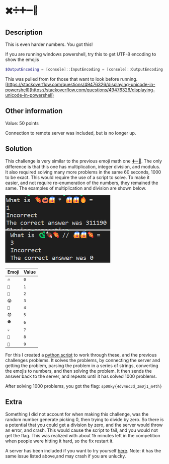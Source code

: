 # ✖️➗➕➖🟰

## Description

This is even harder numbers. You got this!

If you are running windows powershell, try this to get UTF-8 encoding to show the emojis

```powershell
$OutputEncoding = [console]::InputEncoding = [console]::OutputEncoding = New-Object System.Text.UTF8Encoding
```

This was pulled from for those that want to look before running. [https://stackoverflow.com/questions/49476326/displaying-unicode-in-powershell](https://stackoverflow.com/questions/49476326/displaying-unicode-in-powershell)

## Other information

Value: 50 points

Connection to remote server was included, but is no longer up.

## Solution

This challenge is very similar to the previous emoji math one [➕➖🟰](/competitions/sp00kyCTF2022/EMOJI/AddSub/). The only difference is that this one has multiplication, integer division, and modulus. It also required solving many more problems in the same 60 seconds, 1000 to be exact. This would require the use of a script to solve. To make it easier, and not require re-enumeration of the numbers, they remained the same. The examples of multiplication and division are shown below.

![multiplication](images/multiplication.png)
![integer division](images/integer_division.png)

| Emoji | Value |
|-------|-------|
| `🔥` | `0` |
| `🐍` | `1` |
| `👻` | `2` |
| `😱` | `3` |
| `🎃` | `4` |
| `😈` | `5` |
| `👽` | `6` |
| `💀` | `7` |
| `🍖` | `8` |
| `🍬` | `9` |

For this I created a [python script](solution.py) to work through these, and the previous challenges problems. It solves the problems, by connecting the server and getting the problem, parsing the problem in a series of strings, converting the emojis to numbers, and then solving the problem. It then sends the answer back to the server, and repeats until it has solved 1000 problems.

After solving 1000 problems, you got the flag:
`sp00ky{4dv4nc3d_3m0j1_m4th}`

## Extra

Something I did not account for when making this challenge, was the random number generate picking 0, then trying to divide by zero. So there is a potential that you could get a division by zero, and the server would throw an error, and crash. This would cause the script to fail, and you would not get the flag. This was realized with about 15 minutes left in the competition when people were hitting it hard, so the fix restart it. 

A server has been included if you want to try yourself [here](server.py). Note: it has the same issue listed above,and may crash if you are unlucky.